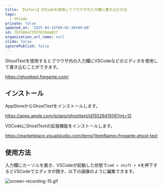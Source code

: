 ```yaml
---
title: 【Safari】VSCodeを使用してブラウザの入力欄に書き込む方法
tags:
  - VSCode
private: false
updated_at: '2025-04-14T00:05:30+09:00'
id: 7b5586af29370194a027
organization_url_name: null
slide: false
ignorePublish: false
---
```

GhostTextを使用するとブラウザ内の入力欄にVSCodeなどのエディタを使用して書き込むことができます。


https://ghosttext.fregante.com/

## インストール

AppStoreからGhostTextをインストールします。

https://apps.apple.com/jp/app/ghosttext/id1552641506?mt=12

VSCodeにGhostTextの拡張機能をインストールします。

https://marketplace.visualstudio.com/items?itemName=fregante.ghost-text

## 使用方法

入力欄にカーソルを置き、VSCodeが起動した状態で`cmd + shift + K`を押下するとVSCodeでエディタが開き、以下の画像のように編集できます。

![screen-recording-15.gif](https://qiita-image-store.s3.ap-northeast-1.amazonaws.com/0/2342443/0b10fd04-52f9-480f-9c0b-860a5d3cbd48.gif)
